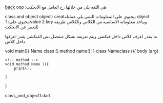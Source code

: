 [back](../README.md)
oop :هي اللغه يلي من خلالها رح اتعامل مع الابجكت

class and object
object: creatبيحتوي على المعلومات الشي يلي عملتله 
object يحتوي على:
1.value 2.key
وبياخد معلوماته الاساسيه من الكلاس
والكلاس طريقه للتعبير عن الابجكت

ما بقدر اعرف كلاس داخل فنكشن ويتم تعريفه بشكل منفصل
بس الفنكشن بقدر اعرفها داخل كلاس

void main(){
Name class ().method name();
}
class Nameclass (){
    body (arg)

    <!-- method -->
    void method Name (){
        print();
        
    }

}


class_and_object1.dart